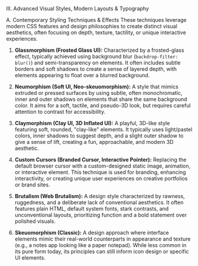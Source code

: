 III. Advanced Visual Styles, Modern Layouts & Typography

A. Contemporary Styling Techniques & Effects
These techniques leverage modern CSS features and design philosophies to create distinct visual aesthetics, often focusing on depth, texture, tactility, or unique interactive experiences.

1.  **Glassmorphism (Frosted Glass UI):** Characterized by a frosted-glass effect, typically achieved using background blur (`backdrop-filter: blur()`) and semi-transparency on elements. It often includes subtle borders and soft shadows to create a sense of layered depth, with elements appearing to float over a blurred background.

2.  **Neumorphism (Soft UI, Neo-skeuomorphism):** A style that mimics extruded or pressed surfaces by using subtle, often monochromatic, inner and outer shadows on elements that share the same background color. It aims for a soft, tactile, and pseudo-3D look, but requires careful attention to contrast for accessibility.

3.  **Claymorphism (Clay UI, 3D Inflated UI):** A playful, 3D-like style featuring soft, rounded, "clay-like" elements. It typically uses light/pastel colors, inner shadows to suggest depth, and a slight outer shadow to give a sense of lift, creating a fun, approachable, and modern 3D aesthetic.

4.  **Custom Cursors (Branded Cursor, Interactive Pointer):** Replacing the default browser cursor with a custom-designed static image, animation, or interactive element. This technique is used for branding, enhancing interactivity, or creating unique user experiences on creative portfolios or brand sites.

5.  **Brutalism (Web Brutalism):** A design style characterized by rawness, ruggedness, and a deliberate lack of conventional aesthetics. It often features plain HTML, default system fonts, stark contrasts, and unconventional layouts, prioritizing function and a bold statement over polished visuals.

6.  **Skeuomorphism (Classic):** A design approach where interface elements mimic their real-world counterparts in appearance and texture (e.g., a notes app looking like a paper notepad). While less common in its pure form today, its principles can still inform icon design or specific UI elements.
